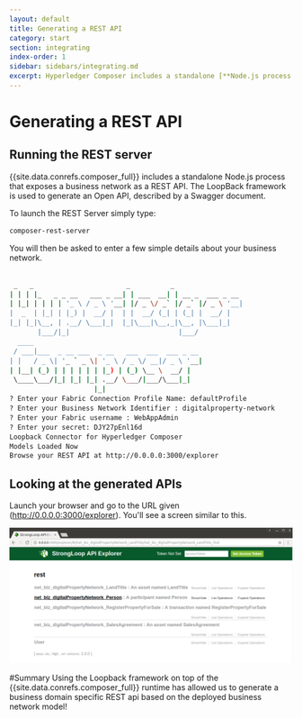 ```yaml
---
layout: default
title: Generating a REST API
category: start
section: integrating
index-order: 1
sidebar: sidebars/integrating.md
excerpt: Hyperledger Composer includes a standalone [**Node.js process that exposes a business network as a REST API**](./getting-started-rest-api.html). The LoopBack framework is used to generate an Open API, described by a Swagger document.
---
```


# Generating a REST API

## Running the REST server
{{site.data.conrefs.composer_full}} includes a standalone Node.js process that exposes a business network as a REST API. The LoopBack framework is used to generate an Open API, described by a Swagger document.

To launch the REST Server simply type:

```bash
composer-rest-server
```

You will then be asked to enter a few simple details about your business network.

```bash

 _   _                       _          _                 
| | | |_   _ _ __   ___ _ __| | ___  __| | __ _  ___ _ __
| |_| | | | | '_ \ / _ \ '__| |/ _ \/ _` |/ _` |/ _ \ '__|
|  _  | |_| | |_) |  __/ |  | |  __/ (_| | (_| |  __/ |   
|_| |_|\__, | .__/ \___|_|  |_|\___|\__,_|\__, |\___|_|   
       |___/|_|                           |___/           
  ____                                          
 / ___|___  _ __ ___  _ __   ___  ___  ___ _ __
| |   / _ \| '_ ` _ \| '_ \ / _ \/ __|/ _ \ '__|
| |__| (_) | | | | | | |_) | (_) \__ \  __/ |   
 \____\___/|_| |_| |_| .__/ \___/|___/\___|_|   
                     |_|                                                     
? Enter your Fabric Connection Profile Name: defaultProfile
? Enter your Business Network Identifier : digitalproperty-network
? Enter your Fabric username : WebAppAdmin
? Enter your secret: DJY27pEnl16d
Loopback Connector for Hyperledger Composer
Models Loaded Now
Browse your REST API at http://0.0.0.0:3000/explorer
```

## Looking at the generated APIs

Launch your browser and go to the URL given (http://0.0.0.0:3000/explorer).  You'll see a screen similar to this.

![LoopBack-1](./images/loopback-1.png)

#Summary
Using the Loopback framework on top of the {{site.data.conrefs.composer_full}} runtime has allowed us to generate a business domain specific REST api based on the deployed business network model!
